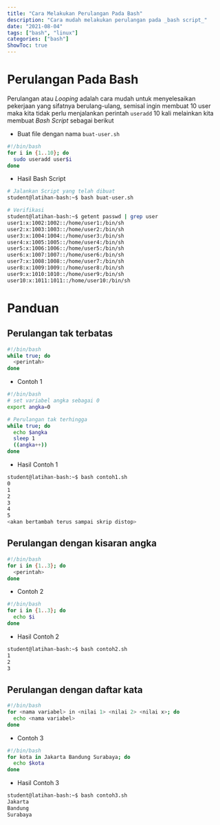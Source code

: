 ```yaml
---
title: "Cara Melakukan Perulangan Pada Bash"
description: "Cara mudah melakukan perulangan pada _bash script_"
date: "2021-08-04"
tags: ["bash", "linux"]
categories: ["bash"]
ShowToc: true
---
```


# Perulangan Pada Bash
Perulangan atau _Looping_ adalah cara mudah untuk menyelesaikan pekerjaan yang sifatnya berulang-ulang, semisal ingin membuat 10 user maka kita tidak perlu menjalankan perintah `useradd` 10 kali melainkan kita membuat _Bash Script_ sebagai berikut
* Buat file dengan nama `buat-user.sh`
```bash
#!/bin/bash
for i in {1..10}; do
  sudo useradd user$i
done
```

* Hasil Bash Script
```bash
# Jalankan Script yang telah dibuat
student@latihan-bash:~$ bash buat-user.sh

# Verifikasi
student@latihan-bash:~$ getent passwd | grep user
user1:x:1002:1002::/home/user1:/bin/sh
user2:x:1003:1003::/home/user2:/bin/sh
user3:x:1004:1004::/home/user3:/bin/sh
user4:x:1005:1005::/home/user4:/bin/sh
user5:x:1006:1006::/home/user5:/bin/sh
user6:x:1007:1007::/home/user6:/bin/sh
user7:x:1008:1008::/home/user7:/bin/sh
user8:x:1009:1009::/home/user8:/bin/sh
user9:x:1010:1010::/home/user9:/bin/sh
user10:x:1011:1011::/home/user10:/bin/sh
```

# Panduan
## Perulangan tak terbatas
```bash
#!/bin/bash
while true; do
  <perintah>
done
```

* Contoh 1
```bash
#!/bin/bash
# set variabel angka sebagai 0
export angka=0

# Perulangan tak terhingga
while true; do
  echo $angka
  sleep 1
  ((angka++))
done
```

* Hasil Contoh 1
```bash
student@latihan-bash:~$ bash contoh1.sh
0
1
2
3
4
5
<akan bertambah terus sampai skrip distop>
```

## Perulangan dengan kisaran angka
```bash
#!/bin/bash
for i in {1..3}; do
  <perintah>
done
```

* Contoh 2
```bash
#!/bin/bash
for i in {1..3}; do
  echo $i
done
```

* Hasil Contoh 2
```bash
student@latihan-bash:~$ bash contoh2.sh
1
2
3
```

## Perulangan dengan daftar kata
```bash
#!/bin/bash
for <nama variabel> in <nilai 1> <nilai 2> <nilai x>; do
  echo <nama variabel>
done
```

* Contoh 3
```bash
#!/bin/bash
for kota in Jakarta Bandung Surabaya; do
  echo $kota
done
```

* Hasil Contoh 3
```bash
student@latihan-bash:~$ bash contoh3.sh
Jakarta
Bandung
Surabaya
```
